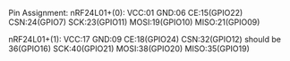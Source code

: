 Pin Assignment:
nRF24L01+(0):
VCC:01
GND:06
CE:15(GPIO22)
CSN:24(GPIO7)
SCK:23(GPIO11)
MOSI:19(GPIO10)
MISO:21(GPIO09)

nRF24L01+(1):
VCC:17
GND:09
CE:18(GPIO24)
CSN:32(GPIO12) should be 36(GPIO16)
SCK:40(GPIO21)
MOSI:38(GPIO20)
MISO:35(GPIO19)
